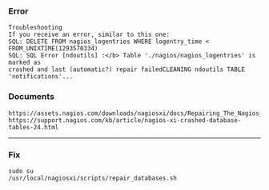 ### Error
```
Troubleshooting
If you receive an error, similar to this one:
SQL: DELETE FROM nagios_logentries WHERE logentry_time < FROM_UNIXTIME(1293570334)
SQL: SQL Error [ndoutils] :</b> Table './nagios/nagios_logentries' is marked as
crashed and last (automatic?) repair failedCLEANING ndoutils TABLE 'notifications'...
```

### Documents
```
https://assets.nagios.com/downloads/nagiosxi/docs/Repairing_The_Nagios_XI_Database.pdf
https://support.nagios.com/kb/article/nagios-xi-crashed-database-tables-24.html
```

-------------------------------------------------------------------------------------
### Fix
```
sudo su
/usr/local/nagiosxi/scripts/repair_databases.sh
```


